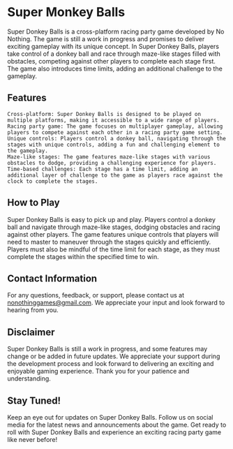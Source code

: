 # Super Monkey Balls

Super Donkey Balls is a cross-platform racing party game developed by No Nothing. The game is still a work in progress and promises to deliver exciting gameplay with its unique concept. In Super Donkey Balls, players take control of a donkey ball and race through maze-like stages filled with obstacles, competing against other players to complete each stage first. The game also introduces time limits, adding an additional challenge to the gameplay.
## Features

    Cross-platform: Super Donkey Balls is designed to be played on multiple platforms, making it accessible to a wide range of players.
    Racing party game: The game focuses on multiplayer gameplay, allowing players to compete against each other in a racing party game setting.
    Unique controls: Players control a donkey ball, navigating through the stages with unique controls, adding a fun and challenging element to the gameplay.
    Maze-like stages: The game features maze-like stages with various obstacles to dodge, providing a challenging experience for players.
    Time-based challenges: Each stage has a time limit, adding an additional layer of challenge to the game as players race against the clock to complete the stages.

## How to Play 

Super Donkey Balls is easy to pick up and play. Players control a donkey ball and navigate through maze-like stages, dodging obstacles and racing against other players. The game features unique controls that players will need to master to maneuver through the stages quickly and efficiently. Players must also be mindful of the time limit for each stage, as they must complete the stages within the specified time to win.
## Contact Information

For any questions, feedback, or support, please contact us at nonothinggames@gmail.com. We appreciate your input and look forward to hearing from you.
## Disclaimer

Super Donkey Balls is still a work in progress, and some features may change or be added in future updates. We appreciate your support during the development process and look forward to delivering an exciting and enjoyable gaming experience. Thank you for your patience and understanding.
## Stay Tuned!

Keep an eye out for updates on Super Donkey Balls. Follow us on social media for the latest news and announcements about the game. Get ready to roll with Super Donkey Balls and experience an exciting racing party game like never before!
